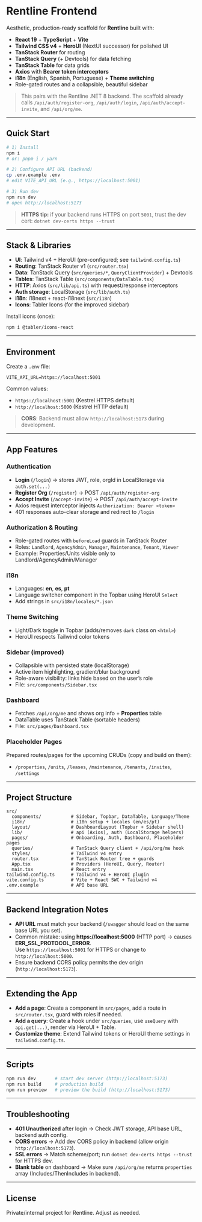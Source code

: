 # Rentline Frontend

Aesthetic, production-ready scaffold for **Rentline** built with:

- **React 19** + **TypeScript** + **Vite**
- **Tailwind CSS v4** + **HeroUI** (NextUI successor) for polished UI
- **TanStack Router** for routing
- **TanStack Query** (+ Devtools) for data fetching
- **TanStack Table** for data grids
- **Axios** with **Bearer token interceptors**
- **i18n** (English, Spanish, Portuguese) + **Theme switching**
- Role-gated routes and a collapsible, beautiful sidebar

> This pairs with the Rentline .NET 8 backend. The scaffold already calls `/api/auth/register-org`, `/api/auth/login`, `/api/auth/accept-invite`, and `/api/org/me`.

---

## Quick Start

```bash
# 1) Install
npm i
# or: pnpm i / yarn

# 2) Configure API URL (backend)
cp .env.example .env
# edit VITE_API_URL (e.g., https://localhost:5001)

# 3) Run dev
npm run dev
# open http://localhost:5173
```

> **HTTPS tip:** if your backend runs HTTPS on port `5001`, trust the dev cert: `dotnet dev-certs https --trust`

---

## Stack & Libraries

- **UI**: Tailwind v4 + HeroUI (pre-configured; see `tailwind.config.ts`)
- **Routing**: TanStack Router v1 (`src/router.tsx`)
- **Data**: TanStack Query (`src/queries/*`, `QueryClientProvider`) + Devtools
- **Tables**: TanStack Table (`src/components/DataTable.tsx`)
- **HTTP**: Axios (`src/lib/api.ts`) with request/response interceptors
- **Auth storage**: LocalStorage (`src/lib/auth.ts`)
- **i18n**: i18next + react-i18next (`src/i18n`)
- **Icons**: Tabler Icons (for the improved sidebar)

Install icons (once):
```bash
npm i @tabler/icons-react
```

---

## Environment

Create a `.env` file:
```
VITE_API_URL=https://localhost:5001
```

Common values:
- `https://localhost:5001` (Kestrel HTTPS default)
- `http://localhost:5000` (Kestrel HTTP default)

> **CORS**: Backend must allow `http://localhost:5173` during development.

---

## App Features

### Authentication
- **Login** (`/login`) → stores JWT, role, orgId in LocalStorage via `auth.set(...)`
- **Register Org** (`/register`) → POST `/api/auth/register-org`
- **Accept Invite** (`/accept-invite`) → POST `/api/auth/accept-invite`
- Axios request interceptor injects `Authorization: Bearer <token>`
- 401 responses auto-clear storage and redirect to `/login`

### Authorization & Routing
- Role-gated routes with `beforeLoad` guards in TanStack Router
- Roles: `Landlord`, `AgencyAdmin`, `Manager`, `Maintenance`, `Tenant`, `Viewer`
- Example: Properties/Units visible only to Landlord/AgencyAdmin/Manager

### i18n
- Languages: **en**, **es**, **pt**
- Language switcher component in the Topbar using HeroUI `Select`
- Add strings in `src/i18n/locales/*.json`

### Theme Switching
- Light/Dark toggle in Topbar (adds/removes `dark` class on `<html>`)
- HeroUI respects Tailwind color tokens

### Sidebar (improved)
- Collapsible with persisted state (localStorage)
- Active item highlighting, gradient/blur background
- Role-aware visibility: links hide based on the user’s role
- File: `src/components/Sidebar.tsx`

### Dashboard
- Fetches `/api/org/me` and shows org info + **Properties** table
- DataTable uses TanStack Table (sortable headers)
- File: `src/pages/Dashboard.tsx`

### Placeholder Pages
Prepared routes/pages for the upcoming CRUDs (copy and build on them):
- `/properties`, `/units`, `/leases`, `/maintenance`, `/tenants`, `/invites`, `/settings`

---

## Project Structure

```
src/
  components/           # Sidebar, Topbar, DataTable, Language/Theme
  i18n/                 # i18n setup + locales (en/es/pt)
  layout/               # DashboardLayout (Topbar + Sidebar shell)
  lib/                  # api (Axios), auth (LocalStorage helpers)
  pages/                # Onboarding, Auth, Dashboard, Placeholder pages
  queries/              # TanStack Query client + /api/org/me hook
  styles/               # Tailwind v4 entry
  router.tsx            # TanStack Router tree + guards
  App.tsx               # Providers (HeroUI, Query, Router)
  main.tsx              # React entry
tailwind.config.ts      # Tailwind v4 + HeroUI plugin
vite.config.ts          # Vite + React SWC + Tailwind v4
.env.example            # API base URL
```

---

## Backend Integration Notes

- **API URL** must match your backend (`/swagger` should load on the same base URL you set).
- Common mistake: using **https://localhost:5000** (HTTP port) → causes **ERR_SSL_PROTOCOL_ERROR**.  
  Use `https://localhost:5001` for HTTPS or change to `http://localhost:5000`.
- Ensure backend CORS policy permits the dev origin (`http://localhost:5173`).

---

## Extending the App

- **Add a page**: Create a component in `src/pages`, add a route in `src/router.tsx`, guard with roles if needed.
- **Add a query**: Create a hook under `src/queries`, use `useQuery` with `api.get(...)`, render via HeroUI + Table.
- **Customize theme**: Extend Tailwind tokens or HeroUI theme settings in `tailwind.config.ts`.

---

## Scripts

```bash
npm run dev       # start dev server (http://localhost:5173)
npm run build     # production build
npm run preview   # preview the build (http://localhost:5173)
```

---

## Troubleshooting

- **401 Unauthorized** after login → Check JWT storage, API base URL, backend auth config.
- **CORS errors** → Add dev CORS policy in backend (allow origin `http://localhost:5173`).
- **SSL errors** → Match scheme/port; run `dotnet dev-certs https --trust` for HTTPS dev.
- **Blank table** on dashboard → Make sure `/api/org/me` returns `properties` array (Includes/ThenIncludes in backend).

---

## License

Private/internal project for Rentline. Adjust as needed.
